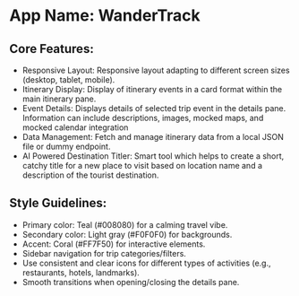 # **App Name**: WanderTrack

## Core Features:

- Responsive Layout: Responsive layout adapting to different screen sizes (desktop, tablet, mobile).
- Itinerary Display: Display of itinerary events in a card format within the main itinerary pane.
- Event Details: Displays details of selected trip event in the details pane. Information can include descriptions, images, mocked maps, and mocked calendar integration
- Data Management: Fetch and manage itinerary data from a local JSON file or dummy endpoint.
- AI Powered Destination Titler: Smart tool which helps to create a short, catchy title for a new place to visit based on location name and a description of the tourist destination.

## Style Guidelines:

- Primary color: Teal (#008080) for a calming travel vibe.
- Secondary color: Light gray (#F0F0F0) for backgrounds.
- Accent: Coral (#FF7F50) for interactive elements.
- Sidebar navigation for trip categories/filters.
- Use consistent and clear icons for different types of activities (e.g., restaurants, hotels, landmarks).
- Smooth transitions when opening/closing the details pane.